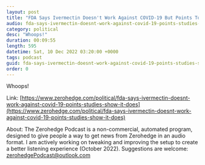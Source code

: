 ```yaml
---
layout: post
title: "FDA Says Ivermectin Doesn't Work Against COVID-19 But Points To Studies That Show It Does"
audio: fda-says-ivermectin-doesnt-work-against-covid-19-points-studies-show-it-does-0
category: political
desc: "Whoops!"
duration: 00:09:55
length: 595
datetime: Sat, 10 Dec 2022 03:20:00 +0000
tags: podcast
guid: fda-says-ivermectin-doesnt-work-against-covid-19-points-studies-show-it-does-0
order: 0
---
```

Whoops!

Link: [https://www.zerohedge.com/political/fda-says-ivermectin-doesnt-work-against-covid-19-points-studies-show-it-does](https://www.zerohedge.com/political/fda-says-ivermectin-doesnt-work-against-covid-19-points-studies-show-it-does)

About: The Zerohedge Podcast is a non-commercial, automated program, designed to give people a way to get news from Zerohedge in an audio format.  I am actively working on tweaking and improving the setup to create a better listening experience (October 2022).  Suggestions are welcome: [zerohedgePodcast@outlook.com](mailto:zerohedgePodcast@outlook.com)